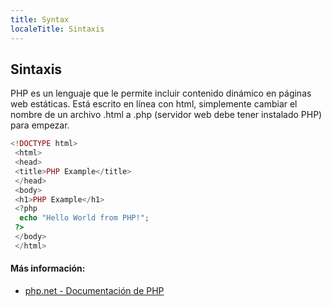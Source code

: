 ```yaml
---
title: Syntax
localeTitle: Sintaxis
---
```

## Sintaxis

PHP es un lenguaje que le permite incluir contenido dinámico en páginas web estáticas. Está escrito en línea con html, simplemente cambiar el nombre de un archivo .html a .php (servidor web debe tener instalado PHP) para empezar.

```PHP
<!DOCTYPE html> 
 <html> 
 <head> 
 <title>PHP Example</title> 
 </head> 
 <body> 
 <h1>PHP Example</h1> 
 <?php 
  echo "Hello World from PHP!"; 
 ?> 
 </body> 
 </html> 
```

#### Más información:

*   [php.net - Documentación de PHP](https://secure.php.net/docs.php)